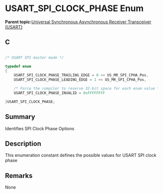 # USART\_SPI\_CLOCK\_PHASE Enum

**Parent topic:**[Universal Synchronous Asynchronous Receiver Transceiver \(USART\)](GUID-5ED4F08A-8227-486D-9727-78BD47CA0866.md)

## C

```c

/* USART SPI master mode */

typedef enum
{
    USART_SPI_CLOCK_PHASE_TRAILING_EDGE = 0 << US_MR_SPI_CPHA_Pos,
    USART_SPI_CLOCK_PHASE_LEADING_EDGE = 1 << US_MR_SPI_CPHA_Pos,

    /* Force the compiler to reserve 32-bit space for each enum value */
    USART_SPI_CLOCK_PHASE_INVALID = 0xFFFFFFFF

}USART_SPI_CLOCK_PHASE;

```

## Summary

Identifies SPI Clock Phase Options

## Description

This enumeration constant defines the possible values for USART SPI clock phase

## Remarks

None

